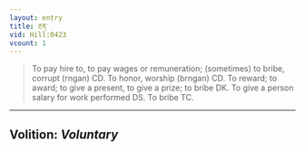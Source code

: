 ```yaml
---
layout: entry
title: རྔན་
vid: Hill:0423
vcount: 1
---
```

> To pay hire to, to pay wages or remuneration; (sometimes) to bribe, corrupt (rngan) CD\. To honor, worship (brngan) CD\. To reward; to award; to give a present, to give a prize; to bribe DK\. To give a person salary for work performed DS\. To bribe TC\.

---
Volition: _Voluntary_
---

